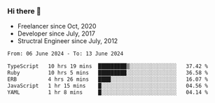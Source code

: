 ### Hi there 👋

- Freelancer since Oct, 2020
- Developer since July, 2017
- Structral Engineer since July, 2012

<!--START_SECTION:waka-->

```txt
From: 06 June 2024 - To: 13 June 2024

TypeScript   10 hrs 19 mins  █████████▒░░░░░░░░░░░░░░░   37.42 %
Ruby         10 hrs 5 mins   █████████░░░░░░░░░░░░░░░░   36.58 %
ERB          4 hrs 26 mins   ████░░░░░░░░░░░░░░░░░░░░░   16.07 %
JavaScript   1 hr 15 mins    █░░░░░░░░░░░░░░░░░░░░░░░░   04.56 %
YAML         1 hr 8 mins     █░░░░░░░░░░░░░░░░░░░░░░░░   04.14 %
```

<!--END_SECTION:waka-->
